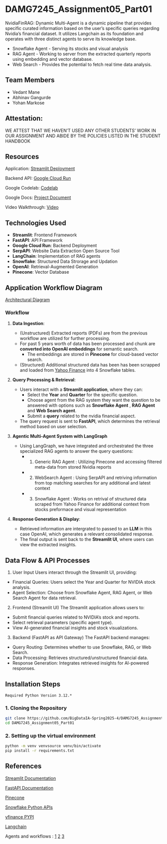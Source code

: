 # DAMG7245_Assignment05_Part01

NvidiaFinRAG: Dynamic Multi-Agent is a dynamic pipeline that provides specific curated information based on the user’s specific queries regarding Nvidia’s financial dataset. It utilizes Langchain as its foundation and operates with three distinct agents to serve its knowledge base.
- Snowflake Agent - Serving its stocks and visual analysis 
- RAG Agent - Working to server from the extracted quarterly reports using embedding and vector database.
- Web Search - Provides the potential to fetch real time data analysis.

## Team Members

- Vedant Mane
- Abhinav Gangurde
- Yohan Markose

## Attestation:

WE ATTEST THAT WE HAVEN’T USED ANY OTHER STUDENTS’ WORK IN OUR ASSIGNMENT AND ABIDE BY THE POLICIES LISTED IN THE STUDENT HANDBOOK

## Resources

Application: [Streamlit Deployment]()

Backend API: [Google Cloud Run]()

Google Codelab: [Codelab](https://codelabs-preview.appspot.com/?file_id=)

Google Docs: [Project Document](https://docs.google.com/document/d/1Lh26o3XUQmNmL8LVxyvQFOLbNgksNOY9QLW0UI6E08U/edit?usp=sharing)

Video Walkthrough: [Video]()

## Technologies Used

- **Streamlit**: Frontend Framework
- **FastAPI**: API Framework
- **Google Cloud Run**: Backend Deployment
- **SerpAPI**: Website Data Extraction Open Source Tool
- **LangChain**: Implementation of RAG agents 
- **Snowflake**: Structured Data Strorage and Updation 
- **OpenAI**: Retrieval-Augmented Generation
- **Pinecone**: Vector Database

## Application Workflow Diagram
[Architectural Diagram](https://finance.yahoo.com/quote/NVDA/)


### Workflow

1. **Data Ingestion**:
    - (Unstructured) Extracted reports (PDFs) are from the previous workflow are utilized for further processing.
    - For past 5 years worth of data has been processed and chunk are **converted into OpenAI embeddings** for semantic search.
        - The embeddings are stored in **Pinecone** for cloud-based vector search.
    - (Structured) Additional structured data has been has been scrapped and loaded from [Yahoo Finance](https://finance.yahoo.com/quote/NVDA/) into 4 Snowflake tables. 

2. **Query Processing & Retrieval**:
    - Users interact with a **Streamlit application**, where they can:
        - Select the **Year** and **Quarter** for the specific question.
        - Choose agent from the RAG system they want the question to be answered with options such as **Snowflake Agent** , **RAG Agent**  and **Web Search agent**.
        - Submit a **query** related to the nvidia financial aspect.
    - The query request is sent to **FastAPI**, which determines the retrieval method based on user selection.
    
3. **Agentic Multi-Agent System with LangGraph**
    - Using LangGraph, we have integrated and orchestrated the three specialized RAG agents to answer the query questions:
        - 1. Generic RAG Agent : Utilizing Pinecone and accessing filtered meta-data from stored Nvidia reports
        - 2. WebSearch Agent : Using SerpAPI and retriving information from top matching searches for any additional and latest context
        - 3. Snowflake Agent : Works on retrival of structured data scraped from Yahoo Finance for additional context from stocks preformace and visual representation 

4. **Response Generation & Display**:
    - Retrieved information are intergrated to passed to an **LLM** in this case OpenAI, which generates a relevant consolidated response.
    - The final output is sent back to the **Streamlit UI**, where users can view the extracted insights.

## **Data Flow & API Processes**

1. User Input
Users interact through the Streamlit UI, providing:
- Financial Queries: Users select the Year and Quarter for NVIDIA stock analysis.
- Agent Selection: Choose from Snowflake Agent, RAG Agent, or Web Search Agent for data retrieval.

2. Frontend (Streamlit UI)
The Streamlit application allows users to:
- Submit financial queries related to NVIDIA’s stock and reports.
- Select retrieval parameters (specific agent type).
- View AI-generated financial insights and stock visualizations.

3. Backend (FastAPI as API Gateway)
The FastAPI backend manages:
- Query Routing: Determines whether to use Snowflake, RAG, or Web Search.
- Data Processing: Retrieves structured/unstructured financial data.
- Response Generation: Integrates retrieved insights for AI-powered responses.

## Installation Steps

```
Required Python Version 3.12.*
```

### 1. Cloning the Repository

```bash
git clone https://github.com/BigDataIA-Spring2025-4/DAMG7245_Assignment05_Part01.git
cd DAMG7245_Assignment05_Part01
```

### 2. Setting up the virtual environment

```bash
python -m venv venvsource venv/bin/activate
pip install -r requirements.txt
```

## References

[Streamlit Documentation](https://docs.streamlit.io/) 

[FastAPI Documentation](https://fastapi.tiangolo.com/)

[Pinecone](https://www.pinecone.io/?utm_term=pinecone%20database&utm_campaign=brand-us-p&utm_source=adwords&utm_medium=ppc&hsa_acc=3111363649&hsa_cam=16223687665&hsa_grp=133738612775&hsa_ad=582256510975&hsa_src=g&hsa_tgt=kwd-1628011569744&hsa_kw=pinecone%20database&hsa_mt=p&hsa_net=adwords&hsa_ver=3&gad_source=1&gclid=CjwKCAjwnPS-BhBxEiwAZjMF0nFJVWpg9eEPcztz-TW5kQlc2pHrwV8O9KNX_jxqiIsfgm0-E3pUTBoCmxkQAvD_BwE)

[Snowflake Python APIs](https://docs.snowflake.com/en/developer-guide/snowflake-python-api/snowflake-python-overview)

[yfinance PYPI](https://pypi.org/project/yfinance/)

[Langchain](https://langchain-ai.github.io/langgraph/tutorials/introduction/Links)

Agents and workflows : [1](https://www.anthropic.com/engineering/building-effective-agents) [2](https://www.youtube.com/watch?v=usOmwLZNVuM) [3](https://weaviate.io/blog/what-is-agentic-rag)


